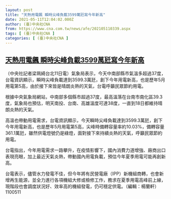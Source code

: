 ```yaml
---
layout: post
title: "天熱用電飆 瞬時尖峰負載3599萬瓩寫今年新高"
date: 2021-05-11T12:04:02.000Z
author: (臺)中央社CNA
from: https://www.cna.com.tw/news/afe/202105110339.aspx
tags: [ (臺)中央社CNA ]
categories: [ (臺)中央社CNA ]
---
```

<!--1620734642000-->
[天熱用電飆 瞬時尖峰負載3599萬瓩寫今年新高](https://www.cna.com.tw/news/afe/202105110339.aspx)
------

<div>
<div></div><div class="paragraph"><p>（中央社記者梁珮綺台北11日電）氣象局表示，今天中南部縣市氣溫多超過37度，台電資訊顯示，瞬時尖峰負載達到3599.3萬瓩，創下今年用電新高，也是歷年5月用電第5高，由於接下來皆是晴朗炎熱的天氣，台電呼籲民眾節約用電。</p><p>根據中央氣象局網站，中南部多個縣市超過37度，最高溫落在台南市南化區39.3度，氣象局也預估，明天南投、台南、高雄溫度可達38度，一直到18日都維持晴朗炎熱的天氣。</p><p>高溫也帶動用電需求，台電資訊顯示，今天瞬時尖峰負載達到3599.3萬瓩，創下今年用電新高，也是歷年5月用電第5高，尖峰時備轉容量率約10.03%，備轉容量361.1萬瓩，雖然供電燈號仍是綠燈，面對接下來持續炎熱的天氣，呼籲民眾節約用電。</p><p>台電指出，今年用電需求一路攀升，在疫情影響下，國內消費力道增強、廠商出口表現亮眼，加上最近天氣炎熱，帶動國內用電負載，預估今年夏季用電可能再創新高。</p><p>台電表示，儘管水力發電不佳，但今年將有民營電廠（IPP）新機組商轉，也會新增再生能源，並全力進行各項機組大修或檢修工作，務求在夏季用電高峰前上線，現階段也會調度狀況好、效率高的機組發電，仍可穩定供電。（編輯：楊蘭軒）1100511</p></div>
</div>

